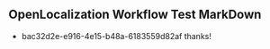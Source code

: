 ## OpenLocalization Workflow Test MarkDown
* bac32d2e-e916-4e15-b48a-6183559d82af thanks!

<!--HONumber=Sep16_HO1-->



